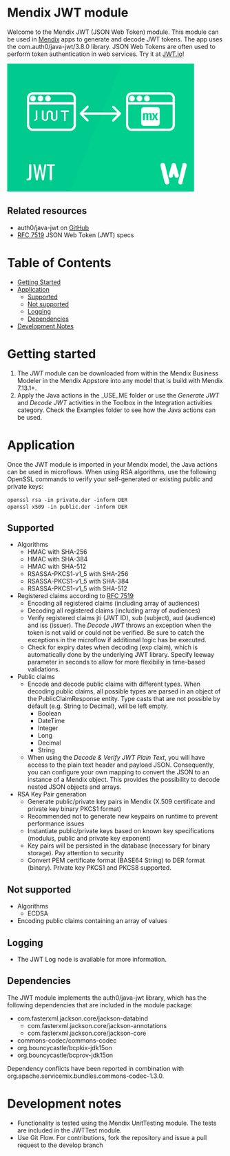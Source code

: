 # Mendix JWT module

Welcome to the Mendix JWT (JSON Web Token) module. This module can be used in [Mendix](http://www.mendix.com) apps to generate and decode JWT tokens. The app uses the com.auth0/java-jwt/3.8.0 library. JSON Web Tokens are often used to perform token authentication in web services. Try it at [JWT.io](https://jwt.io)!

![JWT logo][1]

## Related resources
* auth0/java-jwt on [GitHub](https://github.com/auth0/java-jwt/)
* [RFC 7519](https://tools.ietf.org/html/rfc7519) JSON Web Token (JWT) specs

# Table of Contents

* [Getting Started](#getting-started)
* [Application](#application)
	- [Supported](#supported)
	- [Not supported](#not-supported)
	- [Logging](#logging)
	- [Dependencies](#dependencies)
* [Development Notes](#development-notes)

# Getting started
1. The *JWT* module can be downloaded from within the Mendix Business Modeler in the Mendix Appstore into any model that is build with Mendix 7.13.1+.
2. Apply the Java actions in the _USE_ME folder or use the *Generate JWT* and *Decode JWT* activities in the Toolbox in the Integration activities category. Check the Examples folder to see how the Java actions can be used.

# Application
Once the JWT module is imported in your Mendix model, the Java actions can be used in microflows.
When using RSA algorithms, use the following OpenSSL commands to verify your self-generated or existing public and private keys:
```
openssl rsa -in private.der -inform DER
openssl x509 -in public.der -inform DER
```

## Supported
* Algorithms
	- HMAC with SHA-256
	- HMAC with SHA-384
	- HMAC with SHA-512
	- RSASSA-PKCS1-v1_5 with SHA-256
	- RSASSA-PKCS1-v1_5 with SHA-384
	- RSASSA-PKCS1-v1_5 with SHA-512
* Registered claims according to [RFC 7519](https://tools.ietf.org/html/rfc7519)
	- Encoding all registered claims (including array of audiences)
	- Decoding all registered claims (including array of audiences)
	- Verify registered claims jti (JWT ID), sub (subject), aud (audience) and iss (issuer). The *Decode JWT* throws an exception when the token is not valid or could not be verified. Be sure to catch the exceptions in the microflow if additional logic has be executed.
	- Check for expiry dates when decoding (exp claim), which is automatically done by the underlying JWT library. Specify leeway parameter in seconds to allow for more flexibiliy in time-based validations.
* Public claims
	- Encode and decode public claims with different types. When decoding public claims, all possible types are parsed in an object of the PublicClaimResponse entity. Type casts that are not possible by default (e.g. String to Decimal), will be left empty.
		- Boolean
		- DateTime
		- Integer
		- Long
		- Decimal
		- String
	- When using the *Decode & Verify JWT Plain Text*, you will have access to the plain text header and payload JSON. Consequently, you can configure your own mapping to convert the JSON to an instance of a Mendix object. This provides the possibility to decode nested JSON objects and arrays.
* RSA Key Pair generation
	- Generate public/private key pairs in Mendix (X.509 certificate and private key binary PKCS1 format)
	- Recommended not to generate new keypairs on runtime to prevent performance issues
	- Instantiate public/private keys based on known key specifications (modulus, public and private key exponent)
	- Key pairs will be persisted in the database (necessary for binary storage). Pay attention to security
	- Convert PEM certificate format (BASE64 String) to DER format (binary). Private key PKCS1 and PKCS8 supported.

## Not supported
* Algorithms
	- ECDSA
* Encoding public claims containing an array of values

## Logging
* The JWT Log node is available for more information.

## Dependencies
The JWT module implements the auth0/java-jwt library, which has the following dependencies that are included in the module package:
* com.fasterxml.jackson.core/jackson-databind
	- com.fasterxml.jackson.core/jackson-annotations
	- com.fasterxml.jackson.core/jackson-core
* commons-codec/commons-codec
* org.bouncycastle/bcpkix-jdk15on
* org.bouncycastle/bcprov-jdk15on

Dependency conflicts have been reported in combination with org.apache.servicemix.bundles.commons-codec-1.3.0.

# Development notes
* Functionality is tested using the Mendix UnitTesting module. The tests are included in the JWTTest module.
* Use Git Flow. For contributions, fork the repository and issue a pull request to the develop branch

[1]: docs/JWT.png
